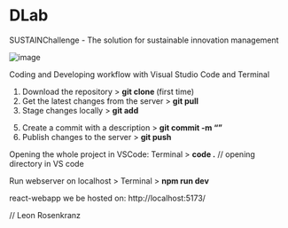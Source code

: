 # DLab
SUSTAINChallenge - The solution for sustainable innovation management

![image](https://user-images.githubusercontent.com/103988994/235097983-954d7de4-335a-4108-abbc-6d0cfa5855e4.png)

Coding and Developing workflow with Visual Studio Code and Terminal

1) Download the repository > **git clone <RepositoryURL>** (first time)
2) Get the latest changes from the server > **git pull**
3) Stage changes locally > **git add <filename>**
5. Create a commit with a description > **git commit -m “<Commit Description>”**
6. Publish changes to the server > **git push**


Opening the whole project in VSCode: Terminal > **code .** // opening directory in VS code

Run webserver on localhost > Terminal > **npm run dev**

react-webapp we be hosted on: http://localhost:5173/

// Leon Rosenkranz
